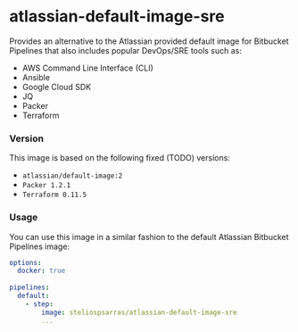 # atlassian-default-image-sre

Provides an alternative to the Atlassian provided default image for Bitbucket Pipelines that also includes popular DevOps/SRE tools such as: 

* AWS Command Line Interface (CLI)
* Ansible
* Google Cloud SDK
* JQ
* Packer
* Terraform

### Version

This image is based on the following fixed (TODO) versions:

* `atlassian/default-image:2`
* `Packer 1.2.1`
* `Terraform 0.11.5`


### Usage

You can use this image in a similar fashion to the default Atlassian Bitbucket Pipelines image:

```yaml
options:
  docker: true
  
pipelines:
  default:
    - step:
        image: steliospsarras/atlassian-default-image-sre
        ...
```

